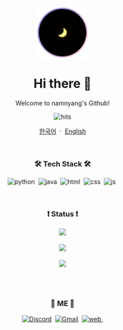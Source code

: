 <p align="center">
  <img width="120px" src="/mooooooon_round.png" align="center" alt="namnyang" />
  <h1 align="center">Hi there 👋</h2>
  <p align="center">Welcome to namnyang's Github!</p>
</p>

<p align="center">
  <img src="https://hits.seeyoufarm.com/api/count/incr/badge.svg?url=https%3A%2F%2Fgithub.com%2Fnamnyang&count_bg=%230A95FF&title_bg=%23555555&icon=github.svg&icon_color=%23E7E7E7&title=Hits&edge_flat=false" alt="hits"/>
</p>

<p align="center">
  <a href="/README_KR.md">한국어</a>
    &nbsp;·&nbsp;
  <a href="/README.md">English</a>
</p>

<br>

<h3 align="center">🛠 Tech Stack 🛠</h3>

<p align="center">
  <img src="https://img.shields.io/badge/Python-3776AB?style=flat-square&logoColor=white&logo=Python" alt="python"/>&nbsp;
  <img src="https://img.shields.io/badge/Java-007396?style=flat-square&logoColor=white&logo=Java" alt="java"/>&nbsp;
  <img src="https://img.shields.io/badge/HTML-E34F26?style=flat-square&logoColor=white&logo=HTML5" alt="html"/>&nbsp;
  <img src="https://img.shields.io/badge/CSS-1572B6?style=flat-square&logoColor=white&logo=CSS3" alt="css"/>&nbsp;
  <img src="https://img.shields.io/badge/JS-F7DF1E?style=flat-square&logoColor=white&logo=JavaScript" alt="js"/>&nbsp;
</p>

<br>

<h3 align="center"> ❗️ Status ❗️ </h3>

<p align="center">
  <img width="50%" src="https://github-readme-stats.vercel.app/api?username=namnyang&show_icons=true&count_private=true&theme=gotham&bg_color=0D1117"><br><br>
  <img width="50%" src="https://github-readme-stats.vercel.app/api/wakatime?username=namnyang&theme=gotham&bg_color=0D1117"><br><br>
  <img width="50%" src="https://github-readme-stats.vercel.app/api/top-langs/?username=namnyang&langs_count=100&theme=gotham&layout=compact&bg_color=0D1117"><br><br>
</p>

<br>

<h3 align="center"> 🎉 ME 🎉 </h3>

<p align="center">
  <a href="https://discord.com/users/690148325604720660"><img src="https://img.shields.io/badge/Discord-7289DA?style=for-the-badge&logoColor=white&logo=Discord" alt="Discord"/></a>&nbsp;
  <a href="mailto:namnyang0510@gmail.com"><img src="https://img.shields.io/badge/Gmail-EA4335?style=for-the-badge&logoColor=white&logo=Gmail" alt="Gmail"/></a>&nbsp;
  <a href="https://namnyang.live"><img src="https://img.shields.io/badge/Web-4285F4?style=for-the-badge&logoColor=white&logo=Google-Chrome" alt="web"/>&nbsp;
</p>
